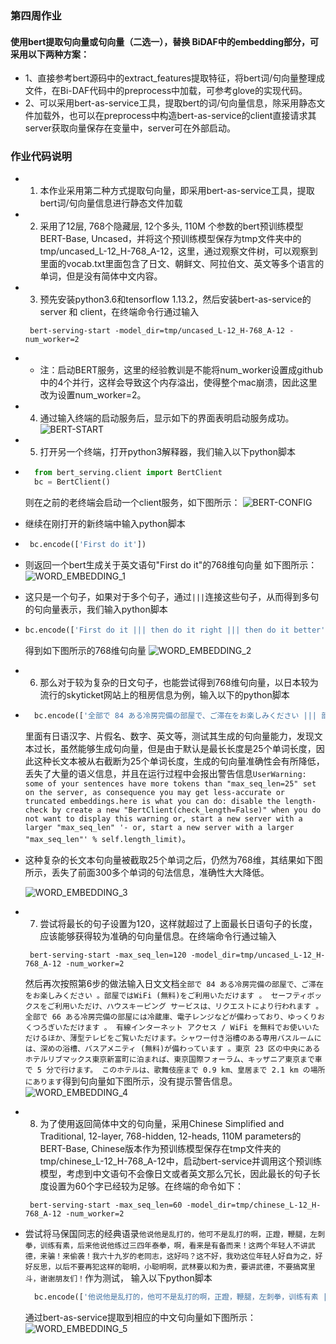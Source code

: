 ### 第四周作业
#### 使用bert提取句向量或句向量（二选一），替换 BiDAF中的embedding部分，可采用以下两种方案：
- 1、直接参考bert源码中的extract_features提取特征，将bert词/句向量整理成文件，在Bi-DAF代码中的preprocess中加载，可参考glove的实现代码。
- 2、可以采用bert-as-service工具，提取bert的词/句向量信息，除采用静态文件加载外，也可以在preprocess中构造bert-as-service的client直接请求其server获取向量保存在变量中，server可在外部启动。
  
### 作业代码说明
- 1. 本作业采用第二种方式提取句向量，即采用bert-as-service工具，提取bert词/句向量信息进行静态文件加载
- 2. 采用了12层, 768个隐藏层, 12个多头, 110M 个参数的bert预训练模型BERT-Base, Uncased，并将这个预训练模型保存为tmp文件夹中的tmp/uncased_L-12_H-768_A-12，这里，通过观察文件树，可以观察到里面的vocab.txt里面包含了日文、朝鲜文、阿拉伯文、英文等多个语言的单词，但是没有简体中文内容。
- 3. 预先安装python3.6和tensorflow 1.13.2，然后安装bert-as-service的server 和 client，在终端命令行通过输入
  ```terminal
   bert-serving-start -model_dir=tmp/uncased_L-12_H-768_A-12 -num_worker=2
  ```
- - 注：启动BERT服务，这里的经验教训是不能将num_worker设置成github中的4个并行，这样会导致这个内存溢出，使得整个mac崩溃，因此这里改为设置num_worker=2。
- 4. 通过输入终端的启动服务后，显示如下的界面表明启动服务成功。
![BERT-START](bert-start.png)
- 5. 打开另一个终端，打开python3解释器，我们输入以下python脚本
- 
  ```python
    from bert_serving.client import BertClient
    bc = BertClient()
  ```
  则在之前的老终端会启动一个client服务，如下图所示：
![BERT-CONFIG](BERT-Config.png)

- 继续在刚打开的新终端中输入python脚本
- 
   ```python
    bc.encode(['First do it'])
   ```
- 则返回一个bert生成关于英文语句"First do it"的768维句向量 
  如下图所示：
![WORD_EMBEDDING_1](word_embedding_1.png)

- 这只是一个句子，如果对于多个句子，通过``` ||| ```连接这些句子，从而得到多句的句向量表示，我们输入python脚本
- 
  ```python
  bc.encode(['First do it ||| then do it right ||| then do it better'])
  ```
  得到如下图所示的768维句向量
![WORD_EMBEDDING_2](word_embedding_2.png) 

- 6. 那么对于较为复杂的日文句子，也能尝试得到768维句向量，以日本较为流行的skyticket网站上的租房信息为例，输入以下的python脚本
- 
  ```python
    bc.encode(['全部で 84 ある冷房完備の部屋で、ご滞在をお楽しみください ||| 部屋ではWiFi (無料)をご利用いただけます ||| セーフティボックスをご利用いただけ、ハウスキーピング サービスは、リクエストにより行われます ||| 全部で 66 ある冷房完備の部屋には冷蔵庫、電子レンジなどが備わっており、ゆっくりおくつろぎいただけます ||| 有線インターネット アクセス / WiFi を無料でお使いいただけるほか、薄型テレビをご覧いただけます ||| シャワー付き浴槽のある専用バスルームには、深めの浴槽、バスアメニティ (無料)が備わっています ||| 東京 23 区の中央にあるホテルリブマックス東京新富町に泊まれば、東京国際フォーラム、キッザニア東京まで車で 5 分で行けます ||| このホテルは、歌舞伎座まで 0.9 km、皇居まで 2.1 km の場所にあります'])
  ```

  里面有日语汉字、片假名、数字、英文等，测试其生成的句向量能力，发现文本过长，虽然能够生成句向量，但是由于默认是最长长度是25个单词长度，因此这种长文本被从右截断为25个单词长度，生成的句向量准确性会有所降低，丢失了大量的语义信息，并且在运行过程中会报出警告信息```UserWarning: some of your sentences have more tokens than "max_seq_len=25" set on the server, as consequence you may get less-accurate or truncated embeddings.here is what you can do:
  disable the length-check by create a new "BertClient(check_length=False)" when you do not want to display this warning
  or, start a new server with a larger "max_seq_len"
  '- or, start a new server with a larger "max_seq_len"' % self.length_limit)```。
- 这种复杂的长文本句向量被截取25个单词之后，仍然为768维，其结果如下图所示，丢失了前面300多个单词的句法信息，准确性大大降低。
  
  ![WORD_EMBEDDING_3](word_embedding_3.png) 

- 7. 尝试将最长的句子设置为120，这样就超过了上面最长日语句子的长度，应该能够获得较为准确的句向量信息。在终端命令行通过输入
  ```terminal
   bert-serving-start -max_seq_len=120 -model_dir=tmp/uncased_L-12_H-768_A-12 -num_worker=2
  ```
  然后再次按照第6步的做法输入日文文档```全部で 84 ある冷房完備の部屋で、ご滞在をお楽しみください 。部屋ではWiFi (無料)をご利用いただけます 。 セーフティボックスをご利用いただけ、ハウスキーピング サービスは、リクエストにより行われます 。 全部で 66 ある冷房完備の部屋には冷蔵庫、電子レンジなどが備わっており、ゆっくりおくつろぎいただけます 。 有線インターネット アクセス / WiFi を無料でお使いいただけるほか、薄型テレビをご覧いただけます。シャワー付き浴槽のある専用バスルームには、深めの浴槽、バスアメニティ (無料)が備わっています 。東京 23 区の中央にあるホテルリブマックス東京新富町に泊まれば、東京国際フォーラム、キッザニア東京まで車で 5 分で行けます。 このホテルは、歌舞伎座まで 0.9 km、皇居まで 2.1 km の場所にあります```得到句向量如下图所示，没有提示警告信息。
  ![WORD_EMBEDDING_4](word_embedding_4.png) 

- 8. 为了使用返回简体中文的句向量，采用Chinese Simplified and Traditional, 12-layer, 768-hidden, 12-heads, 110M parameters的BERT-Base, Chinese版本作为预训练模型保存在tmp文件夹的tmp/chinese_L-12_H-768_A-12中，启动bert-service并调用这个预训练模型，考虑到中文语句不会像日文或者英文那么冗长，因此最长的句子长度设置为60个字已经较为足够。在终端的命令如下：
  ```terminal
   bert-serving-start -max_seq_len=60 -model_dir=tmp/chinese_L-12_H-768_A-12 -num_worker=2
  ```
- 尝试将马保国同志的经典语录```他说他是乱打的，他可不是乱打的啊，正蹬，鞭腿，左刺拳，训练有素，后来他说他练过三四年泰拳，啊，看来是有备而来！这两个年轻人不讲武德，来骗！来偷袭！我六十九岁的老同志，这好吗？这不好，我劝这位年轻人好自为之，好好反思，以后不要再犯这样的聪明，小聪明啊，武林要以和为贵，要讲武德，不要搞窝里斗，谢谢朋友们！```作为测试，
输入以下python脚本
  ```python
    bc.encode(['他说他是乱打的，他可不是乱打的啊，正蹬，鞭腿，左刺拳，训练有素 ||| 后来他说他练过三四年泰拳，啊，看来是有备而来 ||| 这两个年轻人不讲武德，来骗 ||| 来偷袭 ||| 我六十九岁的老同志，这好吗 ||| 这不好，我劝这位年轻人好自为之，好好反思，以后不要再犯这样的聪明 ||| 小聪明啊，武林要以和为贵，要讲武德，不要搞窝里斗，谢谢朋友们 ||| '])
  ```
  通过bert-as-service提取到相应的中文句向量如下图所示：
  ![WORD_EMBEDDING_5](word_embedding_5.png) 